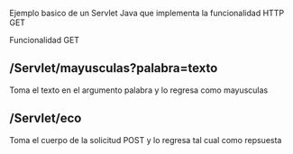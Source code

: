 Ejemplo basico de un Servlet Java que implementa la funcionalidad HTTP GET

Funcionalidad GET

## /Servlet/mayusculas?palabra=texto

Toma el texto en el argumento palabra y lo regresa como mayusculas

## /Servlet/eco

Toma el cuerpo de la solicitud POST y lo regresa tal cual como repsuesta



